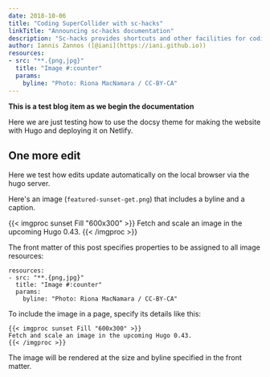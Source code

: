 ```yaml
---
date: 2018-10-06
title: "Coding SuperCollider with sc-hacks"
linkTitle: "Announcing sc-hacks documentation"
description: "Sc-hacks provides shortcuts and other facilities for coding performances in SuperCollider."
author: Iannis Zannos ([@iani](https://iani.github.io))
resources:
- src: "**.{png,jpg}"
  title: "Image #:counter"
  params:
    byline: "Photo: Riona MacNamara / CC-BY-CA"
---
```


**This is a test blog item as we begin the documentation**

Here we are just testing how to use the docsy theme for making the website with Hugo and deploying it on Netlify.

## One more edit

Here we test how edits update automatically on the local browser via the hugo server.

Here's an image (`featured-sunset-get.png`) that includes a byline and a caption.

{{< imgproc sunset Fill "600x300" >}}
Fetch and scale an image in the upcoming Hugo 0.43.
{{< /imgproc >}}

The front matter of this post specifies properties to be assigned to all image resources:

```
resources:
- src: "**.{png,jpg}"
  title: "Image #:counter"
  params:
    byline: "Photo: Riona MacNamara / CC-BY-CA"
```

To include the image in a page, specify its details like this:

```
{{< imgproc sunset Fill "600x300" >}}
Fetch and scale an image in the upcoming Hugo 0.43.
{{< /imgproc >}}
```

The image will be rendered at the size and byline specified in the front matter.


